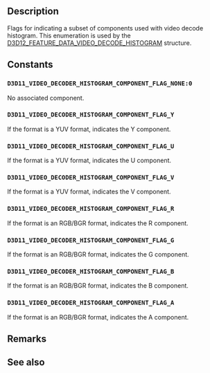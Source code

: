 ## Description

Flags for indicating a subset of components used with video decode histogram. This enumeration is used by the [D3D12_FEATURE_DATA_VIDEO_DECODE_HISTOGRAM](https://learn.microsoft.com/windows/win32/api/d3d12video/ns-d3d12video-d3d12_feature_data_video_decode_histogram) structure.

## Constants

### `D3D11_VIDEO_DECODER_HISTOGRAM_COMPONENT_FLAG_NONE:0`

No associated component.

### `D3D11_VIDEO_DECODER_HISTOGRAM_COMPONENT_FLAG_Y`

If the format is a YUV format, indicates the Y component.

### `D3D11_VIDEO_DECODER_HISTOGRAM_COMPONENT_FLAG_U`

If the format is a YUV format, indicates the U component.

### `D3D11_VIDEO_DECODER_HISTOGRAM_COMPONENT_FLAG_V`

If the format is a YUV format, indicates the V component.

### `D3D11_VIDEO_DECODER_HISTOGRAM_COMPONENT_FLAG_R`

If the format is an RGB/BGR format, indicates the R component.

### `D3D11_VIDEO_DECODER_HISTOGRAM_COMPONENT_FLAG_G`

If the format is an RGB/BGR format, indicates the G component.

### `D3D11_VIDEO_DECODER_HISTOGRAM_COMPONENT_FLAG_B`

If the format is an RGB/BGR format, indicates the B component.

### `D3D11_VIDEO_DECODER_HISTOGRAM_COMPONENT_FLAG_A`

If the format is an RGB/BGR format, indicates the A component.

## Remarks

## See also